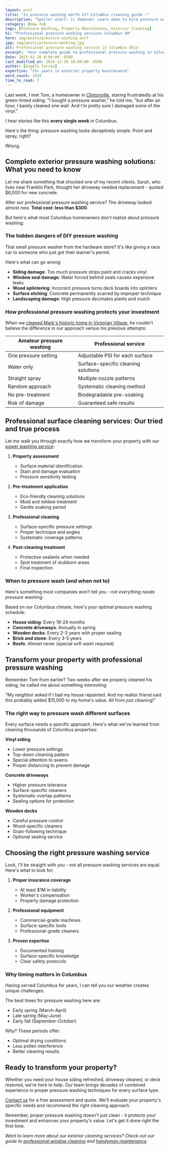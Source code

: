 ```yaml
---
layout: post
title: "Is pressure washing worth it? Columbus cleaning guide 💦"
description: "Spoiler alert: it depends! Learn when to hire pressure washing in Columbus and when it's better to avoid it. Expert tips from local professionals."
category: [How-To]
tags: [Pressure Washing, Property Maintenance, Exterior Cleaning]
h1: "Professional pressure washing services Columbus OH"
hero: img/posts/pressure-washing.avif
jpg: img/posts/pressure-washing.jpg
alt: Professional pressure washing service in Columbus Ohio
excerpt: 'Your complete guide to professional pressure washing in Columbus. Learn when to DIY, when to hire pros, and how to protect your property.'
date: 2025-01-20 8:00:00 -0500
last_modified_at: 2024-12-30 10:00:00 -0500
author: [Angelo Torres]
expertise: "15+ years in exterior property maintenance"
word_count: 1820
time_to_read: 7
---
```


Last week, I met Tom, a homeowner in [Clintonville]({{'areas/clintonville'|relative_url}}), staring frustratedly at his green-tinted siding. "I bought a pressure washer," he told me, "but after an hour, I barely cleaned one wall. And I'm pretty sure I damaged some of the vinyl."

I hear stories like this **every single week** in Columbus.

Here's the thing: pressure washing looks deceptively simple. Point and spray, right? 

Wrong.

## Complete exterior pressure washing solutions: What you need to know

Let me share something that shocked one of my recent clients. Sarah, who lives near Franklin Park, thought her driveway needed replacement - quoted $6,000 for new concrete.

After our professional pressure washing service? The driveway looked almost new. **Total cost: less than $300**.

But here's what most Columbus homeowners don't realize about pressure washing:

### The hidden dangers of DIY pressure washing

That small pressure washer from the hardware store? It's like giving a race car to someone who just got their learner's permit.

Here's what can go wrong:

- **Siding damage**: Too much pressure strips paint and cracks vinyl
- **Window seal damage**: Water forced behind seals causes expensive leaks
- **Wood splintering**: Incorrect pressure turns deck boards into splinters
- **Surface etching**: Concrete permanently scarred by improper technique
- **Landscaping damage**: High pressure decimates plants and mulch

### How professional pressure washing protects your investment

When we [cleaned Mark's historic home in Victorian Village]({{'areas/victorian-villages'|relative_url}}), he couldn't believe the difference in our approach versus his previous attempts:

| Amateur pressure washing | Professional service |
|-------------------------|---------------------|
| One pressure setting | Adjustable PSI for each surface |
| Water only | Surface-specific cleaning solutions |
| Straight spray | Multiple nozzle patterns |
| Random approach | Systematic cleaning method |
| No pre-treatment | Biodegradable pre-soaking |
| Risk of damage | Guaranteed safe results |

## Professional surface cleaning services: Our tried and true process

Let me walk you through exactly how we transform your property with our [power washing service]({{'/specialized/power-washing'|relative_url}}):

1. **Property assessment**
   - Surface material identification
   - Stain and damage evaluation
   - Pressure sensitivity testing

2. **Pre-treatment application**
   - Eco-friendly cleaning solutions
   - Mold and mildew treatment
   - Gentle soaking period

3. **Professional cleaning**
   - Surface-specific pressure settings
   - Proper technique and angles
   - Systematic coverage patterns

4. **Post-cleaning treatment**
   - Protective sealants when needed
   - Spot treatment of stubborn areas
   - Final inspection

### When to pressure wash (and when not to)

Here's something most companies won't tell you - *not everything needs pressure washing*.

Based on our Columbus climate, here's your optimal pressure washing schedule:

- **House siding**: Every 18-24 months
- **Concrete driveways**: Annually in spring
- **Wooden decks**: Every 2-3 years with proper sealing
- **Brick and stone**: Every 3-5 years
- **Roofs**: Almost never (special soft wash required)

## Transform your property with professional pressure washing

Remember Tom from earlier? Two weeks after we properly cleaned his siding, he called me about something interesting:

"My neighbor asked if I had my house repainted. And my realtor friend said this probably added $15,000 to my home's value. All from just cleaning!"

### The right way to pressure wash different surfaces

Every surface needs a specific approach. Here's what we've learned from cleaning thousands of Columbus properties:

**Vinyl siding**
- Lower pressure settings
- Top-down cleaning pattern
- Special attention to seams
- Proper distancing to prevent damage

**Concrete driveways**
- Higher pressure tolerance
- Surface-specific cleaners
- Systematic overlap patterns
- Sealing options for protection

**Wooden decks**
- Careful pressure control
- Wood-specific cleaners
- Grain-following technique
- Optional sealing service

## Choosing the right pressure washing service

Look, I'll be straight with you - not all pressure washing services are equal. Here's what to look for:

1. **Proper insurance coverage**
   - At least $1M in liability
   - Worker's compensation
   - Property damage protection

2. **Professional equipment**
   - Commercial-grade machines
   - Surface-specific tools
   - Professional-grade cleaners

3. **Proven expertise**
   - Documented training
   - Surface-specific knowledge
   - Clear safety protocols

### Why timing matters in Columbus

Having served Columbus for years, I can tell you our weather creates unique challenges.

The best times for pressure washing here are:
- Early spring (March-April)
- Late spring (May-June)
- Early fall (September-October)

Why? These periods offer:
- Optimal drying conditions
- Less pollen interference
- Better cleaning results

## Ready to transform your property?

Whether you need your house siding refreshed, driveway cleaned, or deck restored, we're here to help. Our team brings decades of combined experience in proper pressure washing techniques for every surface type.

[Contact us]({{'contact'|relative_url}}) for a free assessment and quote. We'll evaluate your property's specific needs and recommend the right cleaning approach.

Remember, proper pressure washing doesn't just clean - it protects your investment and enhances your property's value. Let's get it done right the first time.

*Want to learn more about our exterior cleaning services? Check out our guide to [professional window cleaning]({{'specialized/window-cleaning'|relative_url}}) and [handyman maintenance]({{'/specialized/handyman-service'|relative_url}}).*